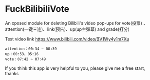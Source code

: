 # FuckBilibiliVote
An xposed module for deleting Bilibili's video pop-ups for vote(投票) 、attention(一键三连)、link(预告)、up(up主弹幕) and grade(打分)

Test video link https://www.bilibili.com/video/BV1Wy4y1m7Xu

```
attention：00:34 ~ 00:39
up：00:53、05:16
vote：07:42 ~ 07:49
```

If you think this app is very helpful to you, please give me a free start, thanks

